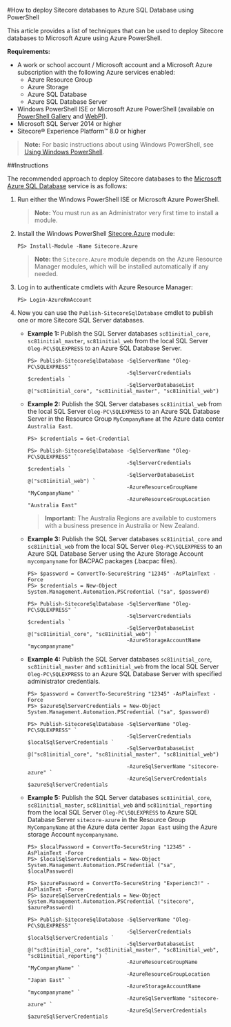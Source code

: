 #How to deploy Sitecore databases to Azure SQL Database using PowerShell

This article provides a list of techniques that can be used to deploy Sitecore databases to Microsoft Azure using Azure PowerShell.

**Requirements:**
- A work or school account / Microsoft account and a Microsoft Azure subscription with the following Azure services enabled:
  - Azure Resource Group
  - Azure Storage
  - Azure SQL Database
  - Azure SQL Database Server
- Windows PowerShell ISE or Microsoft Azure PowerShell (available on [PowerShell Gallery](https://www.powershellgallery.com/profiles/azure-sdk/) and [WebPI](http://aka.ms/webpi-azps/)).
- Microsoft SQL Server 2014 or higher
- Sitecore® Experience Platform™ 8.0 or higher

> **Note:** For basic instructions about using Windows PowerShell, see [Using Windows PowerShell](http://go.microsoft.com/fwlink/p/?LinkId=321939).

##Instructions

The recommended approach to deploy Sitecore databases to the [Microsoft Azure SQL Database](https://azure.microsoft.com/en-us/documentation/articles/sql-database-technical-overview/) service is as follows:

1. Run either the Windows PowerShell ISE or Microsoft Azure PowerShell.

   > **Note:** You must run as an Administrator very first time to install a module.

2. Install the Windows PowerShell [Sitecore.Azure](https://www.powershellgallery.com/packages/Sitecore.Azure/) module:

   ```
   PS> Install-Module -Name Sitecore.Azure 
   ```
   
   > **Note:** the `Sitecore.Azure` module depends on the Azure Resource Manager modules, which will be installed automatically if any needed.
   
3. Log in to authenticate cmdlets with Azure Resource Manager:

   ```
   PS> Login-AzureRmAccount
   ```

4. Now you can use the `Publish-SitecoreSqlDatabase` cmdlet to publish one or more Sitecore SQL Server databases. 

   - **Example 1:** Publish the SQL Server databases `sc81initial_core`, `sc81initial_master`, `sc81initial_web` from the local SQL Server `Oleg-PC\SQLEXPRESS` to an Azure SQL Database Server.

      ```
      PS> Publish-SitecoreSqlDatabase -SqlServerName "Oleg-PC\SQLEXPRESS" `
                                      -SqlServerCredentials $credentials `
                                      -SqlServerDatabaseList @("sc81initial_core", "sc81initial_master", "sc81initial_web")
      ```
      
   - **Example 2:** Publish the SQL Server databases `sc81initial_web` from the local SQL Server `Oleg-PC\SQLEXPRESS` to an Azure SQL Database Server in the Resource Group `MyCompanyName` at the Azure data center `Australia East`.
   
     ```
     PS> $credentials = Get-Credential
     
     PS> Publish-SitecoreSqlDatabase -SqlServerName "Oleg-PC\SQLEXPRESS" `
                                     -SqlServerCredentials $credentials ` 
                                     -SqlServerDatabaseList @("sc81initial_web") `
                                     -AzureResourceGroupName "MyCompanyName" `
                                     -AzureResourceGroupLocation "Australia East"
     ```
     
     > **Important:** The Australia Regions are available to customers with a business presence in Australia or New Zealand.
     
   - **Example 3:** Publish the SQL Server databases `sc81initial_core` and `sc81initial_web` from the local SQL Server `Oleg-PC\SQLEXPRESS` to an Azure SQL Database Server using the Azure Storage Account `mycompanyname` for BACPAC packages (.bacpac files).
   
     ```
     PS> $password = ConvertTo-SecureString "12345" -AsPlainText -Force 
     PS> $credentials = New-Object System.Management.Automation.PSCredential ("sa", $password) 
     
     PS> Publish-SitecoreSqlDatabase -SqlServerName "Oleg-PC\SQLEXPRESS" `
                                     -SqlServerCredentials $credentials `
                                     -SqlServerDatabaseList @("sc81initial_core", "sc81initial_web") `
                                     -AzureStorageAccountName "mycompanyname"
     ```
     
   - **Example 4:** Publish the SQL Server databases `sc81initial_core`, `sc81initial_master` and `sc81initial_web` from the local SQL Server `Oleg-PC\SQLEXPRESS` to an Azure SQL Database Server with specified administrator credentials.
   
     ```
     PS> $password = ConvertTo-SecureString "12345" -AsPlainText -Force 
     PS> $azureSqlServerCredentials = New-Object System.Management.Automation.PSCredential ("sa", $password) 
     
     PS> Publish-SitecoreSqlDatabase -SqlServerName "Oleg-PC\SQLEXPRESS" `
                                     -SqlServerCredentials $localSqlServerCredentials `
                                     -SqlServerDatabaseList @("sc81initial_core", "sc81initial_master", "sc81initial_web") `
                                     -AzureSqlServerName "sitecore-azure" `
                                     -AzureSqlServerCredentials $azureSqlServerCredentials
     ```
   
   - **Example 5:** Publish the SQL Server databases `sc81initial_core`, `sc81initial_master`, `sc81initial_web` and `sc81initial_reporting` from the local SQL Server `Oleg-PC\SQLEXPRESS` to Azure SQL Database Server `sitecore-azure` in the Resource Group `MyCompanyName` at the Azure data center `Japan East` using the Azure storage Account `mycompanyname`.
   
     ```
     PS> $localPassword = ConvertTo-SecureString "12345" -AsPlainText -Force 
     PS> $localSqlServerCredentials = New-Object System.Management.Automation.PSCredential ("sa", $localPassword) 
     
     PS> $azurePassword = ConvertTo-SecureString "Experienc3!" -AsPlainText -Force 
     PS> $azureSqlServerCredentials = New-Object System.Management.Automation.PSCredential ("sitecore", $azurePassword)
     
     PS> Publish-SitecoreSqlDatabase -SqlServerName "Oleg-PC\SQLEXPRESS" `
                                     -SqlServerCredentials $localSqlServerCredentials `
                                     -SqlServerDatabaseList @("sc81initial_core", "sc81initial_master", "sc81initial_web", "sc81initial_reporting") `
                                     -AzureResourceGroupName "MyCompanyName" `
                                     -AzureResourceGroupLocation "Japan East" `
                                     -AzureStorageAccountName "mycompanyname" `
                                     -AzureSqlServerName "sitecore-azure" `
                                     -AzureSqlServerCredentials $azureSqlServerCredentials 
     ```